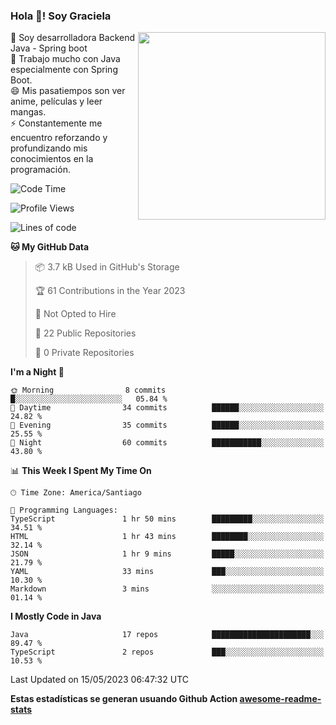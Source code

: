 ### Hola 👋! Soy Graciela

<img align='right' src="https://user-images.githubusercontent.com/74038190/221352975-94759904-aa4c-4032-a8ab-b546efb9c478.gif" width="300">

<p>🔭 Soy desarrolladora Backend Java - Spring boot<br>
🌱 Trabajo mucho con Java especialmente con Spring Boot.<br>
😄 Mis pasatiempos son ver anime, películas y leer mangas.<br>
⚡ Constantemente me encuentro reforzando y profundizando mis conocimientos en la programación.</p>

<!--START_SECTION:waka-->
![Code Time](http://img.shields.io/badge/Code%20Time-8%20hrs%2014%20mins-blue)

![Profile Views](http://img.shields.io/badge/Profile%20Views-24-blue)

![Lines of code](https://img.shields.io/badge/From%20Hello%20World%20I%27ve%20Written-79.2%20thousand%20lines%20of%20code-blue)

**🐱 My GitHub Data** 

> 📦 3.7 kB Used in GitHub's Storage 
 > 
> 🏆 61 Contributions in the Year 2023
 > 
> 🚫 Not Opted to Hire
 > 
> 📜 22 Public Repositories 
 > 
> 🔑 0 Private Repositories 
 > 
**I'm a Night 🦉** 

```text
🌞 Morning                8 commits           █░░░░░░░░░░░░░░░░░░░░░░░░   05.84 % 
🌆 Daytime                34 commits          ██████░░░░░░░░░░░░░░░░░░░   24.82 % 
🌃 Evening                35 commits          ██████░░░░░░░░░░░░░░░░░░░   25.55 % 
🌙 Night                  60 commits          ███████████░░░░░░░░░░░░░░   43.80 % 
```


📊 **This Week I Spent My Time On** 

```text
🕑︎ Time Zone: America/Santiago

💬 Programming Languages: 
TypeScript               1 hr 50 mins        █████████░░░░░░░░░░░░░░░░   34.51 % 
HTML                     1 hr 43 mins        ████████░░░░░░░░░░░░░░░░░   32.14 % 
JSON                     1 hr 9 mins         █████░░░░░░░░░░░░░░░░░░░░   21.79 % 
YAML                     33 mins             ███░░░░░░░░░░░░░░░░░░░░░░   10.30 % 
Markdown                 3 mins              ░░░░░░░░░░░░░░░░░░░░░░░░░   01.14 % 
```

**I Mostly Code in Java** 

```text
Java                     17 repos            ██████████████████████░░░   89.47 % 
TypeScript               2 repos             ███░░░░░░░░░░░░░░░░░░░░░░   10.53 % 
```




 Last Updated on 15/05/2023 06:47:32 UTC
<!--END_SECTION:waka-->


<!--
**gracielaContreras/gracielaContreras** is a ✨ _special_ ✨ repository because its `README.md` (this file) appears on your GitHub profile.

Here are some ideas to get you started:

- 🔭 I’m currently working on ...
- 🌱 I’m currently learning ...
- 👯 I’m looking to collaborate on ...
- 🤔 I’m looking for help with ...
- 💬 Ask me about ...
- 📫 How to reach me: ...
- 😄 Pronouns: ...
- ⚡ Fun fact: ...
-->

**Estas estadísticas se generan usuando Github Action [awesome-readme-stats](https://github.com/anmol098/waka-readme-stats)**
